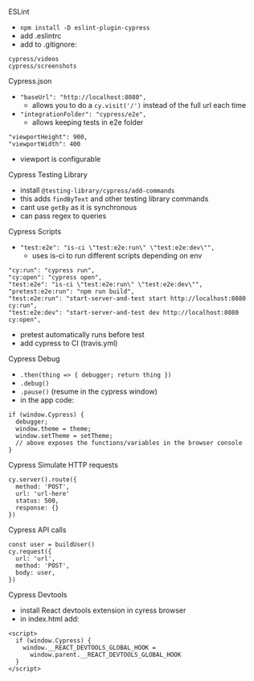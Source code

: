 ESLint
- `npm install -D eslint-plugin-cypress`
- add .eslintrc
- add to .gitignore:
```
cypress/videos
cypress/screenshots
```

Cypress.json
- `"baseUrl": "http://localhost:8080",`
  - allows you to do a `cy.visit('/')` instead of the full url each time
- `"integrationFolder": "cypress/e2e",`
  - allows keeping tests in e2e folder
```
"viewportHeight": 900,
"viewportWidth": 400
```
- viewport is configurable

Cypress Testing Library
- install `@testing-library/cypress/add-commands`
- this adds `findByText` and other testing library commands
- cant use `getBy` as it is synchronous
- can pass regex to queries

Cypress Scripts
- `"test:e2e": "is-ci \"test:e2e:run\" \"test:e2e:dev\"",`
  - uses is-ci to run different scripts depending on env
```
"cy:run": "cypress run",
"cy:open": "cypress open",
"test:e2e": "is-ci \"test:e2e:run\" \"test:e2e:dev\"",
"pretest:e2e:run": "npm run build",
"test:e2e:run": "start-server-and-test start http://localhost:8080 cy:run",
"test:e2e:dev": "start-server-and-test dev http://localhost:8080 cy:open",
```
- pretest automatically runs before test
- add cypress to CI (travis.yml)

Cypress Debug
- `.then(thing => { debugger; return thing })`
- `.debug()`
- `.pause()` (resume in the cypress window)
- in the app code:
```
if (window.Cypress) {
  debugger;
  window.theme = theme;
  window.setTheme = setTheme;
  // above exposes the functions/variables in the browser console
}
```

Cypress Simulate HTTP requests
```
cy.server().route({
  method: 'POST',
  url: 'url-here'
  status: 500,
  response: {}
})
```

Cypress API calls
```
const user = buildUser()
cy.request({
  url: 'url',
  method: 'POST',
  body: user,
})
```

Cypress Devtools
- install React devtools extension in cyress browser
- in index.html add:
```
<script>
  if (window.Cypress) {
    window.__REACT_DEVTOOLS_GLOBAL_HOOK =
      window.parent.__REACT_DEVTOOLS_GLOBAL_HOOK
  }
</script>
```
